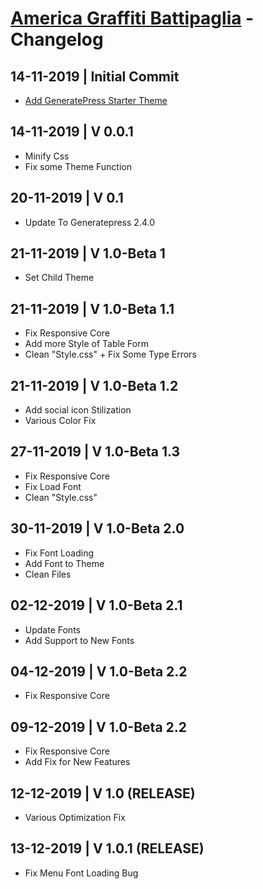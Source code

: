 # [America Graffiti Battipaglia](https://americagraffitibattipaglia.it/) - Changelog

## 14-11-2019 | Initial Commit
- [Add GeneratePress Starter Theme](https://generatepress.com/)

## 14-11-2019 | V 0.0.1
- Minify Css
- Fix some Theme Function

## 20-11-2019 | V 0.1
- Update To Generatepress 2.4.0

## 21-11-2019 | V 1.0-Beta 1
- Set Child Theme

## 21-11-2019 | V 1.0-Beta 1.1
- Fix Responsive Core
- Add more Style of Table Form
- Clean "Style.css" + Fix Some Type Errors

## 21-11-2019 | V 1.0-Beta 1.2
- Add social icon Stilization
- Various Color Fix

## 27-11-2019 | V 1.0-Beta 1.3
- Fix Responsive Core
- Fix Load Font
- Clean "Style.css"

## 30-11-2019 | V 1.0-Beta 2.0
- Fix Font Loading
- Add Font to Theme
- Clean Files

## 02-12-2019 | V 1.0-Beta 2.1
- Update Fonts
- Add Support to New Fonts

## 04-12-2019 | V 1.0-Beta 2.2
- Fix Responsive Core

## 09-12-2019 | V 1.0-Beta 2.2
- Fix Responsive Core
- Add Fix for New Features

## 12-12-2019 | V 1.0 (RELEASE)
- Various Optimization Fix

## 13-12-2019 | V 1.0.1 (RELEASE)
- Fix Menu Font Loading Bug